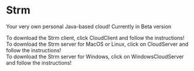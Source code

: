 # Strm
Your very own personal Java-based cloud!
Currently in Beta version

To download the Strm client, click CloudClient and follow the instructions!<br/>
To download the Strm server for MacOS or Linux, click on CloudServer and follow the instructions!<br/>
To download the Strm server for Windows, click on WindowsCloudServer and follow the instructions!
